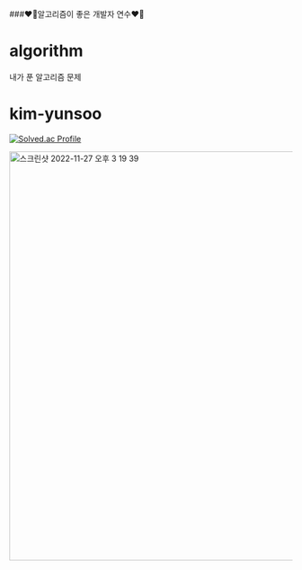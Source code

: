 ###❤️‍🔥알고리즘이 좋은 개발자 연수❤️‍🔥

# algorithm
내가 푼 알고리즘 문제
# kim-yunsoo
[![Solved.ac Profile](http://mazassumnida.wtf/api/v2/generate_badge?boj=doradorav)](https://solved.ac/doradorav/)

<img width="728" alt="스크린샷 2022-11-27 오후 3 19 39" src="https://user-images.githubusercontent.com/68580993/204122113-389c5791-cfb3-441f-98ea-7ee3549d3b42.png">

<!--
**dorameme/dorameme** is a ✨ _special_ ✨ repository because its `README.md` (this file) appears on your GitHub profile.

Here are some ideas to get you started:

- 🔭 I’m currently working on ...
- 🌱 I’m currently learning ...
- 👯 I’m looking to collaborate on ...
- 🤔 I’m looking for help with ...
- 💬 Ask me about ...
- 📫 How to reach me: ...
- 😄 Pronouns: ...
- ⚡ Fun fact: ...
-->
